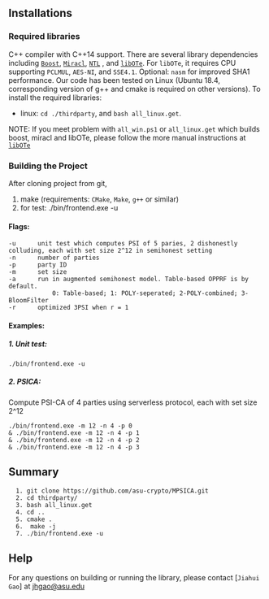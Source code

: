 

## Installations

### Required libraries
 C++ compiler with C++14 support. There are several library dependencies including [`Boost`](https://sourceforge.net/projects/boost/), [`Miracl`](https://github.com/miracl/MIRACL), [`NTL`](http://www.shoup.net/ntl/) , and [`libOTe`](https://github.com/osu-crypto/libOTe). For `libOTe`, it requires CPU supporting `PCLMUL`, `AES-NI`, and `SSE4.1`. Optional: `nasm` for improved SHA1 performance.   Our code has been tested on Linux (Ubuntu 18.4, corresponding version of g++ and cmake is required on other versions). To install the required libraries: 
  * linux: `cd ./thirdparty`, and `bash all_linux.get`.   

NOTE: If you meet problem with `all_win.ps1` or `all_linux.get` which builds boost, miracl and libOTe, please follow the more manual instructions at [`libOTe`](https://github.com/osu-crypto/libOTe) 

### Building the Project
After cloning project from git,
 
1. make (requirements: `CMake`, `Make`, `g++` or similar)
2. for test:
	./bin/frontend.exe -u

#### Flags:
    -u		unit test which computes PSI of 5 paries, 2 dishonestly colluding, each with set size 2^12 in semihonest setting
	-n		number of parties
	-p		party ID
	-m		set size
	-a		run in augmented semihonest model. Table-based OPPRF is by default.
				0: Table-based; 1: POLY-seperated; 2-POLY-combined; 3-BloomFilter
	-r		optimized 3PSI when r = 1			
#### Examples: 
##### 1. Unit test:
	./bin/frontend.exe -u
	
##### 2. PSICA:
Compute PSI-CA of 4 parties using serverless protocol, each with set size 2^12

	./bin/frontend.exe -m 12 -n 4 -p 0 
	& ./bin/frontend.exe -m 12 -n 4 -p 1
	& ./bin/frontend.exe -m 12 -n 4 -p 2
	& ./bin/frontend.exe -m 12 -n 4 -p 3
	

	
## Summary

      1. git clone https://github.com/asu-crypto/MPSICA.git  
      2. cd thirdparty/
      3. bash all_linux.get 
      4. cd ..
      5. cmake .
      6.  make -j
      7. ./bin/frontend.exe -u
 	
	
## Help
For any questions on building or running the library, please contact [`Jiahui Gao`] at jhgao@asu.edu
